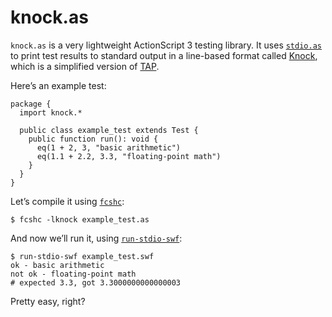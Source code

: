knock.as
========

`knock.as` is a very lightweight ActionScript 3 testing library.
It uses [`stdio.as`][] to print test results to standard output in a
line-based format called [Knock][], which is a simplified version of
[TAP][].

Here’s an example test:

    package {
      import knock.*
    
      public class example_test extends Test {
        public function run(): void {
          eq(1 + 2, 3, "basic arithmetic")
          eq(1.1 + 2.2, 3.3, "floating-point math")
        }
      }
    }

Let’s compile it using [`fcshc`][]:

    $ fcshc -lknock example_test.as

And now we’ll run it, using [`run-stdio-swf`][]:

    $ run-stdio-swf example_test.swf
    ok - basic arithmetic
    not ok - floating-point math
    # expected 3.3, got 3.3000000000000003

Pretty easy, right?


[`stdio.as`]: https://github.com/dbrock/stdio.as
[Knock]: https://github.com/chneukirchen/knock/
[TAP]: http://en.wikipedia.org/wiki/Test_Anything_Protocol
[`fcshc`]: https://github.com/dbrock/fcshd
[`run-stdio-swf`]: https://dbrock.github.com/stdio.as/run-stdio-swf.1
